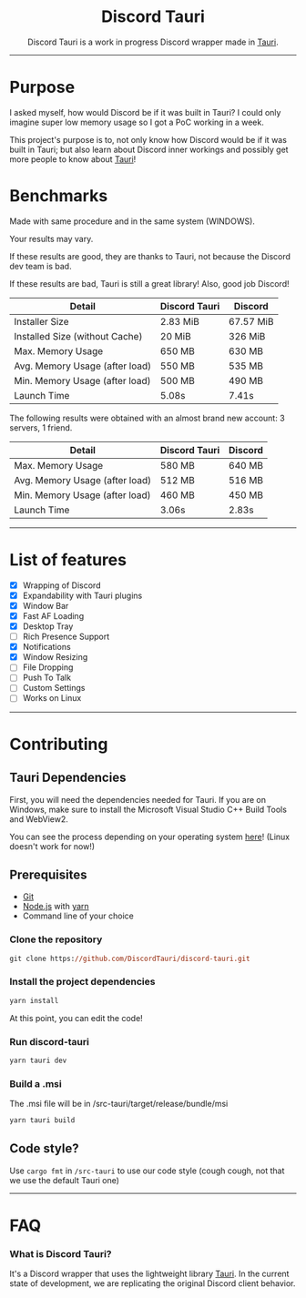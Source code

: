 <h1 align="center">Discord Tauri</h1>

<p align="center">
    Discord Tauri is a work in progress Discord wrapper made in <a href="https://tauri.studio">Tauri</a>.
</p>

---

# Purpose

I asked myself, how would Discord be if it was built in Tauri? I could only imagine super low memory usage so I got a PoC working in a week.

This project's purpose is to, not only know how Discord would be if it was built in Tauri; but also learn about Discord inner workings and possibly get more people to know about [Tauri](https://tauri.studio)!

# Benchmarks

Made with same procedure and in the same system (WINDOWS).

Your results may vary.

If these results are good, they are thanks to Tauri, not because the Discord dev team is bad.

If these results are bad, Tauri is still a great library! Also, good job Discord!

| Detail                         | Discord Tauri | Discord   |
| ------------------------------ | ------------- | --------- |
| Installer Size                 | 2.83 MiB      | 67.57 MiB |
| Installed Size (without Cache) | 20 MiB        | 326 MiB   |
| Max. Memory Usage              | 650 MB        | 630 MB    |
| Avg. Memory Usage (after load) | 550 MB        | 535 MB    |
| Min. Memory Usage (after load) | 500 MB        | 490 MB    |
| Launch Time                    | 5.08s         | 7.41s     |

The following results were obtained with an almost brand new account: 3 servers, 1 friend.

| Detail                         | Discord Tauri | Discord   |
| ------------------------------ | ------------- | --------- |
| Max. Memory Usage              | 580 MB        | 640 MB    |
| Avg. Memory Usage (after load) | 512 MB        | 516 MB    |
| Min. Memory Usage (after load) | 460 MB        | 450 MB    |
| Launch Time                    | 3.06s         | 2.83s     |

---

# List of features
- [x] Wrapping of Discord
- [x] Expandability with Tauri plugins
- [x] Window Bar
- [x] Fast AF Loading
- [x] Desktop Tray
- [ ] Rich Presence Support
- [x] Notifications
- [x] Window Resizing
- [ ] File Dropping
- [ ] Push To Talk
- [ ] Custom Settings
- [ ] Works on Linux

---

# Contributing

## Tauri Dependencies

First, you will need the dependencies needed for Tauri. If you are on Windows, make sure to install the Microsoft Visual Studio C++ Build Tools and WebView2.

You can see the process depending on your operating system <a href="https://tauri.studio/en/docs/getting-started/intro">here</a>! (Linux doesn't work for now!)

## Prerequisites
- [Git](https://git-scm.com)
- [Node.js](https://nodejs.org/en/) with [yarn](https://yarnpkg.com/getting-started)
- Command line of your choice

### Clone the repository
```ps
git clone https://github.com/DiscordTauri/discord-tauri.git
```
### Install the project dependencies
```ps
yarn install
```
At this point, you can edit the code!
### Run discord-tauri
```ps
yarn tauri dev
```
### Build a .msi
The .msi file will be in /src-tauri/target/release/bundle/msi
```ps
yarn tauri build
```

## Code style?
Use `cargo fmt` in `/src-tauri` to use our code style (cough cough, not that we use the default Tauri one)

---

# FAQ

### What is Discord Tauri?
It's a Discord wrapper that uses the lightweight library [Tauri](https://tauri.studio). In the current state of development, we are replicating the original Discord client behavior.
